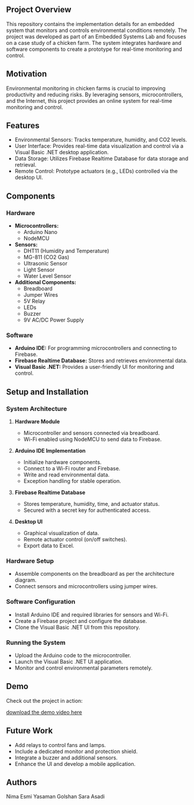 ## Project Overview
This repository contains the implementation details for an embedded system that monitors and controls environmental conditions remotely. The project was developed as part of an Embedded Systems Lab and focuses on a case study of a chicken farm. The system integrates hardware and software components to create a prototype for real-time monitoring and control.

## Motivation

Environmental monitoring in chicken farms is crucial to improving productivity and reducing risks. By leveraging sensors, microcontrollers, and the Internet, this project provides an online system for real-time monitoring and control.

## Features

- Environmental Sensors: Tracks temperature, humidity, and CO2 levels.
- User Interface: Provides real-time data visualization and control via a Visual Basic .NET desktop application.
- Data Storage: Utilizes Firebase Realtime Database for data storage and retrieval.
- Remote Control: Prototype actuators (e.g., LEDs) controlled via the desktop UI.

## Components

### Hardware

- **Microcontrollers:** 
  - Arduino Nano
  - NodeMCU
- **Sensors:**
  - DHT11 (Humidity and Temperature)
  - MG-811 (CO2 Gas)
  - Ultrasonic Sensor
  - Light Sensor
  - Water Level Sensor
- **Additional Components:**
  - Breadboard
  - Jumper Wires
  - 5V Relay
  - LEDs
  - Buzzer
  - 9V AC/DC Power Supply

### Software

- **Arduino IDE:** For programming microcontrollers and connecting to Firebase.
- **Firebase Realtime Database:** Stores and retrieves environmental data.
- **Visual Basic .NET:** Provides a user-friendly UI for monitoring and control.


## Setup and Installation

### System Architecture

1. **Hardware Module**
   - Microcontroller and sensors connected via breadboard.
   - Wi-Fi enabled using NodeMCU to send data to Firebase.

2. **Arduino IDE Implementation**
   - Initialize hardware components.
   - Connect to a Wi-Fi router and Firebase.
   - Write and read environmental data.
   - Exception handling for stable operation.

3. **Firebase Realtime Database**
   - Stores temperature, humidity, time, and actuator status.
   - Secured with a secret key for authenticated access.

4. **Desktop UI**
   - Graphical visualization of data.
   - Remote actuator control (on/off switches).
   - Export data to Excel.


### Hardware Setup

- Assemble components on the breadboard as per the architecture diagram.
- Connect sensors and microcontrollers using jumper wires.

### Software Configuration

- Install Arduino IDE and required libraries for sensors and Wi-Fi.
- Create a Firebase project and configure the database.
- Clone the Visual Basic .NET UI from this repository.

### Running the System

- Upload the Arduino code to the microcontroller.
- Launch the Visual Basic .NET UI application.
- Monitor and control environmental parameters remotely.

## Demo

Check out the project in action:

[download the demo video here](assets/Demo.mp4)


## Future Work

- Add relays to control fans and lamps.
- Include a dedicated monitor and protection shield.
- Integrate a buzzer and additional sensors.
- Enhance the UI and develop a mobile application.

## Authors

Nima Esmi
Yasaman Golshan
Sara Asadi

